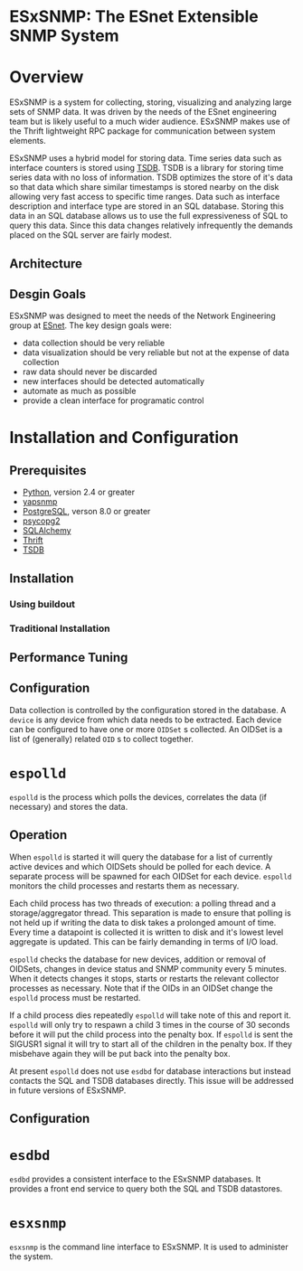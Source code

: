 # ESxSNMP: The ESnet Extensible SNMP System #

# Overview #

ESxSNMP is a system for collecting, storing, visualizing and analyzing large sets of SNMP data. It was driven by the needs of the ESnet engineering team but is likely useful to a much wider audience. ESxSNMP makes use of the Thrift lightweight RPC package for communication between system elements.

ESxSNMP uses a hybrid model for storing data. Time series data such as interface counters is stored using [TSDB](http://code.google.com/p/tsdb/). TSDB is a library for storing time series data with no loss of information. TSDB optimizes the store of it's data so that data which share similar timestamps is stored nearby on the disk allowing very fast access to specific time ranges. Data such as interface description and interface type are stored in an SQL database. Storing this data in an SQL database allows us to use the full expressiveness of SQL to query this data. Since this data changes relatively infrequently the demands placed on the SQL server are fairly modest.

## Architecture ##

## Desgin Goals ##

ESxSNMP was designed to meet the needs of the Network Engineering group at [ESnet](http://www.es.net/).  The key design goals were:

  * data collection should be very reliable
  * data visualization should be very reliable but not at the expense of data collection
  * raw data should never be discarded
  * new interfaces should be detected automatically
  * automate as much as possible
  * provide a clean interface for programatic control


# Installation and Configuration #

## Prerequisites ##

  * [Python](http://www.python.org/), version 2.4 or greater
  * [yapsnmp](http://yapsnmp.sourceforge.net/)
  * [PostgreSQL](http://www.postgresql.org/), verson 8.0 or greater
  * [psycopg2](http://www.initd.org/pub/software/psycopg/PSYCOPG-2-0/)
  * [SQLAlchemy](http://www.sqlalchemy.org/)
  * [Thrift](http://developer.facebook.org/thrift/)
  * [TSDB](http://code.google.com/p/tsdb/)


## Installation ##

### Using buildout ###

### Traditional Installation ###

## Performance Tuning ##

## Configuration ##

Data collection is controlled by the configuration stored in the database.  A `device` is any device from which data needs to be extracted.  Each device can be configured to have one or more `OIDSet` s collected.  An OIDSet is a list of (generally) related `OID` s to collect together.

# `espolld` #

`espolld` is the process which polls the devices, correlates the data (if necessary) and stores the data.

## Operation ##

When `espolld` is started it will query the database for a list of currently active devices and which OIDSets should be polled for each device.  A separate process will be spawned for each OIDSet for each device.  `espolld` monitors the child processes and restarts them as necessary.

Each child process has two threads of execution: a polling thread and a storage/aggregator thread.  This separation is made to ensure that polling is not held up if writing the data to disk takes a prolonged amount of time. Every time a datapoint is collected it is written to disk and it's lowest level aggregate is updated.  This can be fairly demanding in terms of I/O load.

`espolld` checks the database for new devices, addition or removal of OIDSets, changes in device status and SNMP community every 5 minutes.  When it detects changes it stops, starts or restarts the relevant collector processes as necessary.  Note that if the OIDs in an OIDSet change the `espolld` process must be restarted.

If a child process dies repeatedly `espolld` will take note of this and report it.  `espolld` will only try to respawn a child 3 times in the course of 30 seconds before it will put the child process into the penalty box.  If `espolld` is sent the SIGUSR1 signal it will try to start all of the children in the penalty box.  If they misbehave again they will be put back into the penalty box.

At present `espolld` does not use `esdbd` for database interactions but instead contacts the SQL and TSDB databases directly.  This issue will be addressed in future versions of ESxSNMP.

## Configuration ##

# `esdbd` #

`esdbd` provides a consistent interface to the ESxSNMP databases.  It provides a front end service to query both the SQL and TSDB datastores.

# `esxsnmp` #

`esxsnmp` is the command line interface to ESxSNMP.  It is used to administer the system.